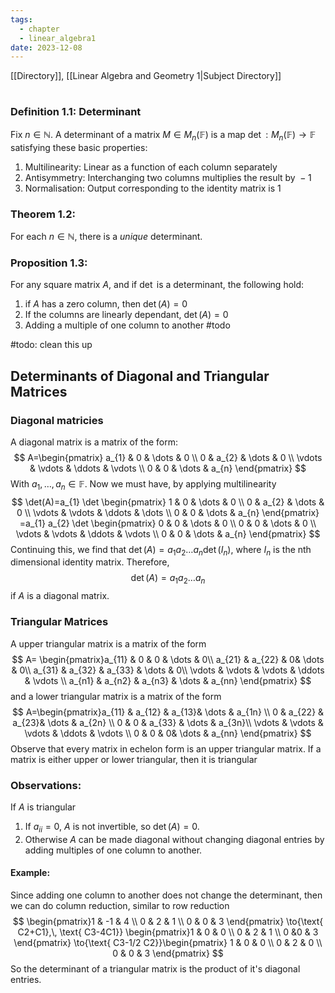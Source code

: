 ```yaml
---
tags:
  - chapter
  - linear_algebra1
date: 2023-12-08
---
```

[[Directory]], [[Linear Algebra and Geometry 1|Subject Directory]]
# 
## 
### Definition 1.1: Determinant
Fix ${} n \in \mathbb{N} {}$. A determinant of a matrix ${} M\in M_{n} (\mathbb{F}) {}$ is a map ${} \det:M_{n}(\mathbb{F})\to{}\mathbb{F} {}$ satisfying these basic properties:
1. Multilinearity: Linear as a function of each column separately 
2. Antisymmetry: Interchanging two columns multiplies the result by ${} -1 {}$
3. Normalisation: Output corresponding to the identity matrix is ${} 1 {}$
### Theorem 1.2:
For each ${} n \in \mathbb{N} {}$, there is a *unique* determinant.
### Proposition 1.3:
For any square matrix ${} A {}$, and if $\det {}$ is a determinant, the following hold:
1. if ${} A$ has a zero column, then ${} \det(A)=0 {}$
2. If the columns are linearly dependant, ${} \det(A)=0 {}$
3. Adding a multiple of one column to another #todo

#todo: clean this up
## Determinants of Diagonal and Triangular Matrices
### Diagonal matricies
A diagonal matrix is a matrix of the form:$$
A=\begin{pmatrix}
a_{1} & 0 & \dots & 0 \\
0 & a_{2} & \dots & 0 \\
\vdots & \vdots & \ddots & \vdots \\
0 & 0 & \dots & a_{n}
\end{pmatrix}
$$
With ${} a_{1},\,\dots,\,a_{n} \in \mathbb{F} {}$. Now we must have, by applying multilinearity
$$
\det(A)=a_{1} \det \begin{pmatrix}
1 & 0 & \dots & 0 \\
0 & a_{2} & \dots & 0 \\
\vdots & \vdots & \ddots & \dots \\
0 & 0 & \dots & a_{n}
\end{pmatrix}
=a_{1} a_{2} \det \begin{pmatrix}
0 & 0 & \dots & 0 \\
0 & 0 & \dots & 0 \\
\vdots & \vdots & \ddots & \vdots \\
0 & 0 & \dots & a_{n}
\end{pmatrix}
$$
Continuing this, we find that ${} \det (A)=a_{1} a_{2}\dots a_{n} \det(I_{n}) {}$, where ${} I_{n}$ is the nth dimensional identity matrix. Therefore, 
$$
\det (A)=a_{1}a_{2}\dots a_{n}
$$
if $A {}$ is a diagonal matrix.
### Triangular Matrices
A upper triangular matrix is a matrix of the form
$$
A= \begin{pmatrix}a_{11} & 0 & 0 & \dots & 0\\ a_{21} & a_{22}  & 0& \dots & 0\\ a_{31} & a_{32} & a_{33} & \dots & 0\\
\vdots &  \vdots & \vdots & \ddots & \vdots \\ a_{n1} & a_{n2} & a_{n3} &  \dots & a_{nn} \end{pmatrix}
$$
and a lower triangular matrix is a matrix of the form
$$
A=\begin{pmatrix}a_{11} & a_{12}  & a_{13}& \dots & a_{1n} \\ 0 & a_{22}  & a_{23}& \dots & a_{2n}  \\
0 & 0 & a_{33} & \dots & a_{3n}\\ \vdots & \vdots & \vdots & \ddots & \vdots \\ 0 & 0  & 0& \dots & a_{nn} \end{pmatrix}
$$
Observe that every matrix in echelon form is an upper triangular matrix. If a matrix is either upper or lower triangular, then it is triangular
### Observations:
If $A$ is triangular
1. If ${} a_{ii}=0 {}$, $A$ is not invertible, so ${} \det(A)=0 {}$.
2. Otherwise ${} A {}$ can be made diagonal without changing diagonal entries by adding multiples of one column to another.
#### Example:
Since adding one column to another does not change the determinant, then we can do column reduction, similar to row reduction
$$
\begin{pmatrix}1 & -1 & 4 \\ 0 & 2 & 1 \\ 0 & 0 & 3 \end{pmatrix} \to{\text{ C2+C1},\, \text{ C3-4C1}} \begin{pmatrix}1 & 0 & 0 \\ 0 & 2 & 1 \\ 0 &0  & 3 \end{pmatrix} \to{\text{ C3-1/2 C2}}\begin{pmatrix}
1 & 0 & 0 \\
0 & 2 & 0 \\
0 & 0 & 3
\end{pmatrix}
$$
So the determinant of a triangular matrix is the product of it's diagonal entries. 